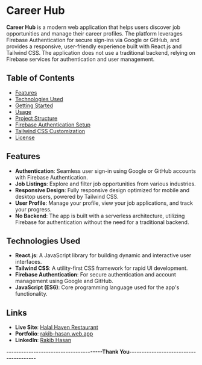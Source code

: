 # Career Hub

**Career Hub** is a modern web application that helps users discover job opportunities and manage their career profiles. The platform leverages Firebase Authentication for secure sign-ins via Google or GitHub, and provides a responsive, user-friendly experience built with React.js and Tailwind CSS. The application does not use a traditional backend, relying on Firebase services for authentication and user management.

## Table of Contents

- [Features](#features)
- [Technologies Used](#technologies-used)
- [Getting Started](#getting-started)
- [Usage](#usage)
- [Project Structure](#project-structure)
- [Firebase Authentication Setup](#firebase-authentication-setup)
- [Tailwind CSS Customization](#tailwind-css-customization)
- [License](#license)

## Features

- **Authentication**: Seamless user sign-in using Google or GitHub accounts with Firebase Authentication.
- **Job Listings**: Explore and filter job opportunities from various industries.
- **Responsive Design**: Fully responsive design optimized for mobile and desktop users, powered by Tailwind CSS.
- **User Profile**: Manage your profile, view your job applications, and track your progress.
- **No Backend**: The app is built with a serverless architecture, utilizing Firebase for authentication without the need for a traditional backend.

## Technologies Used

- **React.js**: A JavaScript library for building dynamic and interactive user interfaces.
- **Tailwind CSS**: A utility-first CSS framework for rapid UI development.
- **Firebase Authentication**: For secure authentication and account management using Google and GitHub.
- **JavaScript (ES6)**: Core programming language used for the app's functionality.

## **Links**

- **Live Site**: [Halal Haven Restaurant](https://career-hub-ad8be.web.app)
- **Portfolio**: [rakib-hasan.web.app](https://rakib-hasan-eb93b.web.app)
- **LinkedIn**: [Rakib Hasan](https://www.linkedin.com/in/md-rakib-hasan-0606b933a)

**---------------------------------------Thank You---------------------------------------**
